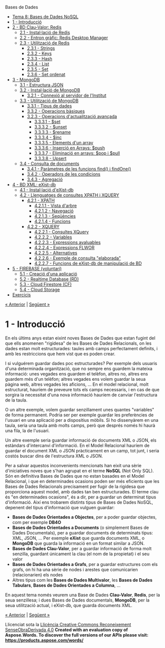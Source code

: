 Bases de Dades

- [Tema 8: Bases de Dades NoSQL](index.md)
- [1 - Introducció](1__introducci.md)
- [2 - BD Clau-Valor: Redis](2__bd_clauvalor_redis.md) 
  - [2.1 - Instal·lació de Redis](21__installaci_de_redis.md)
  - [2.2 - Entron gràfic: Redis Desktop Manager](22__entron_grfic_redis_desktop_manager.md)
  - [2.3 - Utilització de Redis](23__utilitzaci_de_redis.md) 
    - [2.3.1 - Strings](231__strings.md)
    - [2.3.2 - Keys](232__keys.md)
    - [2.3.3 - Hash](233__hash.md)
    - [2.3.4 - List](234__list.md)
    - [2.3.5 - Set](235__set.md)
    - [2.3.6 - Set ordenat](236__set_ordenat.md)
- [3 - MongoDB](3__mongodb.md) 
  - [3.1 - Estructura JSON](31__estructura_json.md)
  - [3.2 - Instal·lació de MongoDB](32__installaci_de_mongodb.md) 
    - [3.2.1 - Connexió al servidor de l'Institut](321__connexi_al_servidor_de_linstitut.md)
  - [3.3 - Utilització de MongoDB](33__utilitzaci_de_mongodb.md) 
    - [3.3.1 - Tipus de dades](331__tipus_de_dades.md)
    - [3.3.2 - Operacions bàsiques](332__operacions_bsiques.md)
    - [3.2.3 - Operacions d'actualització avançada](323__operacions_dactualitzaci_avanada.md) 
      - [3.3.3.1 - $set](3331__set.md)
      - [3.3.3.2 - $unset](3332__unset.md)
      - [3.3.3.3 - $rename](3333__rename.md)
      - [3.3.3.4 - $inc](3334__inc.md)
      - [3.3.3.5 - Elements d'un array](3335__elements_dun_array.md)
      - [3.3.3.6 - Inserció en Arrays: $push](3336__inserci_en_arrays_push.md)
      - [3.3.3.7 - Eliminació en arrays: $pop i $pull](3337__eliminaci_en_arrays_pop_i_pull.md)
      - [3.3.3.8 - Upsert](3338__upsert.md)
  - [3.4 - Consulta de documents](34__consulta_de_documents.md) 
    - [3.4.1 - Paràmetres de les funcions find() i findOne()](341__parmetres_de_les_funcions_find_i_findone.md)
    - [3.4.2 - Operadors de les condicions](342__operadors_de_les_condicions.md)
    - [3.4.3 - Agregació](343__agregaci.md)
- [4 - BD XML: eXist-db](4__bd_xml_existdb.md) 
  - [4.1 - Instal·lació d'eXist-db](41__installaci_dexistdb.md)
  - [4.2 - Llenguatges de consultes XPATH i XQUERY](42__llenguatges_de_consultes_xpath_i_xquery.md) 
    - [4.2.1 - XPATH](421__xpath.md) 
      - [4.2.1.1 - Vista d'arbre](4211__vista_darbre.md)
      - [4.2.1.2 - Navegació](4212__navegaci.md)
      - [4.2.1.3 - Seqüències](4213__seqncies.md)
      - [4.2.1.4 - Funcions](4214__funcions.md)
    - [4.2.2 - XQUERY](422__xquery.md) 
      - [4.2.2.1 - Consultes XQuery](4221__consultes_xquery.md)
      - [4.2.2.2 - Variables](4222__variables.md)
      - [4.2.2.3 - Expressions avaluables](4223__expressions_avaluables.md)
      - [4.2.2.4 - Expressions FLWOR](4224__expressions_flwor.md)
      - [4.2.2.5 - Alternatives](4225__alternatives.md)
      - [4.2.2.6 - Exemple de consulta "elaborada"](4226__exemple_de_consulta_elaborada.md)
      - [4.2.2.7 - Funcions de eXist-db de manipulació de BD](4227__funcions_de_existdb_de_manipulaci_de_bd.md)
- [5 - FIREBASE (voluntari)](5__firebase_voluntari.md) 
  - [5.1 - Creació d'una aplicació](51__creaci_duna_aplicaci.md)
  - [5.2 - Realtime Database (RD)](52__realtime_database_rd.md)
  - [5.3 - Cloud Firestore (CF)](53__cloud_firestore_cf.md)
  - [5.4 - Cloud Storage](54__cloud_storage.md)
- [Exercicis](exercicis.md)

[« Anterior](index.md) | [Següent »](2__bd_clauvalor_redis.md)
# <a name="main"></a>**1 - Introducció**
En els últims anys estan eixint noves Bases de Dades que estan fugint del que ells anomenen "rigidesa" de les Bases de Dades Relacionals, on les dades estan molt estructurades: taules amb camps perfectament definits, i amb les restriccions que hem vist que es poden crear.

I si vulguérem guardar dades poc estructurades? Per exemple dels usuaris d'una determinada organització, que no sempre ens guardem la mateixa informació: unes vegades ens guardem el telèfon, altres no, altres ens guardem més d'un telèfon; altres vegades ens volem guardar la seua pàgina web, altres vegades les aficions, ... En el model relacional, molt estructurat, hauríem de preveure tots els camps necessaris, i en cas de que sorgira la necessitat d'una nova informació hauríem de canviar l'estructura de la taula.

O un altre exemple, volem guardar senzillament unes quantes "variables" de forma permanent. Podria ser per exemple guardar les preferències de l'usuari en una aplicació per a dispositius mòbils. Si ho dissenyàrem en una taula, seria una taula amb molts camps, però que després només hi haurà una fila, la de l'usuari.

Un altre exemple seria guardar informació de documents XML o JSON, els estàndars d'intercanvi d'informació. En el Model Relacional hauríem de guardar el document XML o JSON pràcticament en un camp, tot junt, i seria costós buscar dins de l'estructura XML o JSON.

Per a salvar aquestos inconvenients mencionats han eixit una sèrie d'iniciatives noves que s'han agrupat en el terme **NoSQL** (Not Only SQL). Són en definitiva Bases de Dades que no estan basades en el Model Relacional, i que en determinades ocasions poden ser més eficients que les Bases de Dades Relacionals precisament per fugir de la rigidesa que proporciona aquest model, amb dades tan ben estructurades. El terme clau és "en determinades ocasions", és a dir, per a guardar un determinat tipus d'informació. Així ens trobarem distints tipus de Bases de Dades NoSQL, depenent del tipus d'informació que vulguen guardar:

- **Bases de Dades Orientades a Objectes**, per a poder guardar objectes, com per exemple **DB4O**
- **Bases de Dades Orientades a Documents** (o simplement Bases de Dades Documentals), per a guardar documents de determinats tipus: XML, JSON, ... Per exemple **eXist** que guarda documents XML, o **MongoDB** que guarda la informació en un format similar a JSON.
- **Bases de Dades Clau-Valor**, per a guardar informació de forma molt senzilla, guardant únicament la clau (el nom de la propietat) i el seu valor
- **Bases de Dades Orientades a Grafs**, per a guardar estructures com els grafs, on hi ha una sèrie de nodes i arestes que comunicarien (relacionarien) els nodes
- Altres tipus com les **Bases de Dades Multivalor**, les **Bases de Dades Tabulars**, **Bases de Dades Orientades a Columna**, ...

En aquest tema només veurem una Base de Dades **Clau-Valor**, **Redis**, per la seua senzillesa; i dues Bases de Dades documentals, **MongoDB**, per la seua utilització actual, i eXist-db, que guarda documents XML.

[« Anterior](index.md) | [Següent »](2__bd_clauvalor_redis.md)

Llicenciat sota la [Llicència Creative Commons Reconeixement SenseObraDerivada 4.0](http://creativecommons.org/licenses/by-nd/4.0/)
**Created with an evaluation copy of Aspose.Words. To discover the full versions of our APIs please visit: https://products.aspose.com/words/**
